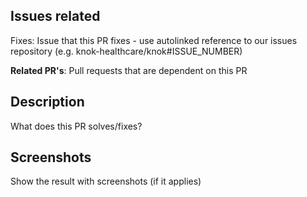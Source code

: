 ## Issues related

Fixes: Issue that this PR fixes - use autolinked reference to our issues repository (e.g. knok-healthcare/knok#ISSUE_NUMBER)

**Related PR's**: Pull requests that are dependent on this PR

## Description

What does this PR solves/fixes?

## Screenshots

Show the result with screenshots (if it applies)

